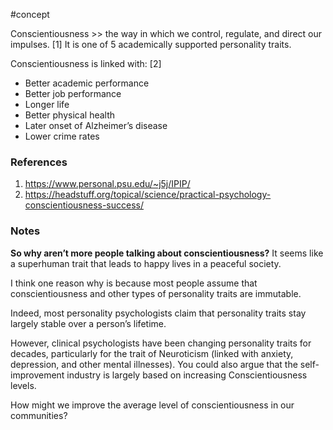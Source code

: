#concept

Conscientiousness >> the way in which we control, regulate, and direct our impulses. [1] It is one of 5 academically supported personality traits.

Conscientiousness is linked with: [2]

-   Better academic performance
-   Better job performance
-   Longer life
-   Better physical health
-   Later onset of Alzheimer’s disease
-   Lower crime rates
### References
1. https://www.personal.psu.edu/~j5j/IPIP/
2. https://headstuff.org/topical/science/practical-psychology-conscientiousness-success/

### Notes


**So why aren’t more people talking about conscientiousness?** It seems like a superhuman trait that leads to happy lives in a peaceful society.

I think one reason why is because most people assume that conscientiousness and other types of personality traits are immutable.

Indeed, most personality psychologists claim that personality traits stay largely stable over a person’s lifetime.

However, clinical psychologists have been changing personality traits for decades, particularly for the trait of Neuroticism (linked with anxiety, depression, and other mental illnesses). You could also argue that the self-improvement industry is largely based on increasing Conscientiousness levels.

How might we improve the average level of conscientiousness in our communities?
